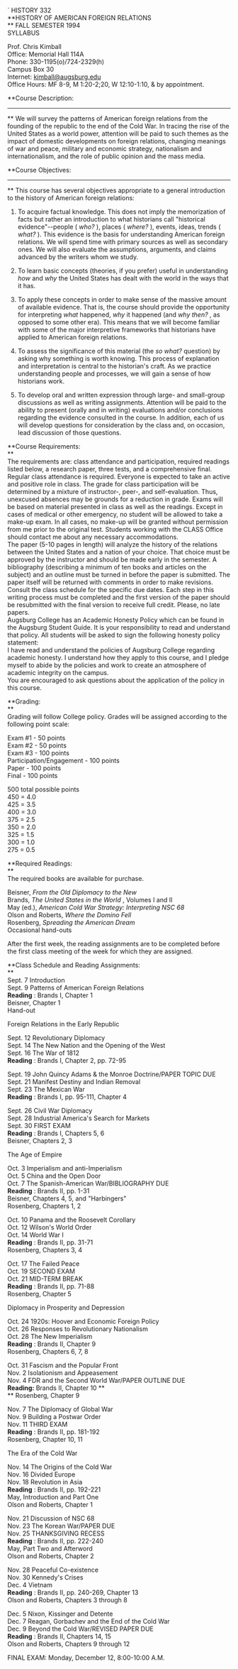 ` HISTORY 332  
**HISTORY OF AMERICAN FOREIGN RELATIONS  
** FALL SEMESTER 1994  
SYLLABUS  
  
Prof. Chris Kimball  
Office: Memorial Hall 114A  
Phone: 330-1195(o)/724-2329(h)  
Campus Box 30  
Internet: kimball@augsburg.edu  
Office Hours: MF 8-9, M 1:20-2;20, W 12:10-1:10, & by appointment.  
  
**Course Description:  
** **  
** We will survey the patterns of American foreign relations from the founding
of the republic to the end of the Cold War. In tracing the rise of the United
States as a world power, attention will be paid to such themes as the impact
of domestic developments on foreign relations, changing meanings of war and
peace, military and economic strategy, nationalism and internationalism, and
the role of public opinion and the mass media.  
  
**Course Objectives:  
** **  
** This course has several objectives appropriate to a general introduction to
the history of American foreign relations:  

  1. To acquire factual knowledge. This does not imply the memorization of facts but rather an introduction to what historians call "historical evidence"--people ( _who?_ ), places ( _where?_ ), events, ideas, trends ( _what?_ ). This evidence is the basis for understanding American foreign relations. We will spend time with primary sources as well as secondary ones. We will also evaluate the assumptions, arguments, and claims advanced by the writers whom we study.  

  2. To learn basic concepts (theories, if you prefer) useful in understanding _how_ and _why_ the United States has dealt with the world in the ways that it has.  

  3. To apply these concepts in order to make sense of the massive amount of available evidence. That is, the course should provide the opportunity for interpreting _what_ happened, _why_ it happened (and _why then?_ , as opposed to some other era). This means that we will become familiar with some of the major interpretive frameworks that historians have applied to American foreign relations.  

  4. To assess the significance of this material (the _so what?_ question) by asking why something is worth knowing. This process of explanation and interpretation is central to the historian's craft. As we practice understanding people and processes, we will gain a sense of how historians work.   

  5. To develop oral and written expression through large- and small-group discussions as well as writing assignments. Attention will be paid to the ability to present (orally and in writing) evaluations and/or conclusions regarding the evidence consulted in the course. In addition, each of us will develop questions for consideration by the class and, on occasion, lead discussion of those questions.  
  

**Course Requirements:  
**  
The requirements are: class attendance and participation, required readings
listed below, a research paper, three tests, and a comprehensive final.  
Regular class attendance is required. Everyone is expected to take an active
and positive role in class. The grade for class participation will be
determined by a mixture of instructor-, peer-, and self-evaluation. Thus,
unexcused absences may be grounds for a reduction in grade. Exams will be
based on material presented in class as well as the readings. Except in cases
of medical or other emergency, no student will be allowed to take a make-up
exam. In all cases, no make-up will be granted without permission from me
prior to the original test. Students working with the CLASS Office should
contact me about any necessary accommodations.  
The paper (5-10 pages in length) will analyze the history of the relations
between the United States and a nation of your choice. That choice must be
approved by the instructor and should be made early in the semester. A
bibliography (describing a minimum of ten books and articles on the subject)
and an outline must be turned in before the paper is submitted. The paper
itself will be returned with comments in order to make revisions. Consult the
class schedule for the specific due dates. Each step in this writing process
must be completed and the first version of the paper should be resubmitted
with the final version to receive full credit. Please, no late papers.  
Augsburg College has an Academic Honesty Policy which can be found in the
Augsburg Student Guide. It is your responsibility to read and understand that
policy. All students will be asked to sign the following honesty policy
statement:  
I have read and understand the policies of Augsburg College regarding academic
honesty. I understand how they apply to this course, and I pledge myself to
abide by the policies and work to create an atmosphere of academic integrity
on the campus.  
You are encouraged to ask questions about the application of the policy in
this course.  
  
**Grading:  
**  
Grading will follow College policy. Grades will be assigned according to the
following point scale:  
  
Exam #1 - 50 points  
Exam #2 - 50 points  
Exam #3 - 100 points  
Participation/Engagement - 100 points  
Paper - 100 points  
Final - 100 points  
  
500 total possible points  
450 = 4.0  
425 = 3.5  
400 = 3.0  
375 = 2.5  
350 = 2.0  
325 = 1.5  
300 = 1.0  
275 = 0.5  
  
**Required Readings:  
**  
The required books are available for purchase.  
  
Beisner, _From the Old Diplomacy to the New_  
Brands, _The United States in the World_ , Volumes I and II  
May (ed.), _American Cold War Strategy: Interpreting NSC 68_  
Olson and Roberts, _Where the Domino Fell_  
Rosenberg, _Spreading the American Dream_  
Occasional hand-outs  
  
After the first week, the reading assignments are to be completed before the
first class meeting of the week for which they are assigned.  
  
**Class Schedule and Reading Assignments:  
**  
Sept. 7 Introduction  
Sept. 9 Patterns of American Foreign Relations  
**Reading** : Brands I, Chapter 1  
Beisner, Chapter 1  
Hand-out  
  
Foreign Relations in the Early Republic  
  
Sept. 12 Revolutionary Diplomacy  
Sept. 14 The New Nation and the Opening of the West  
Sept. 16 The War of 1812  
**Reading** : Brands I, Chapter 2, pp. 72-95  
  
Sept. 19 John Quincy Adams  & the Monroe Doctrine/PAPER TOPIC DUE  
Sept. 21 Manifest Destiny and Indian Removal  
Sept. 23 The Mexican War  
**Reading** : Brands I, pp. 95-111, Chapter 4  
  
Sept. 26 Civil War Diplomacy  
Sept. 28 Industrial America's Search for Markets  
Sept. 30 FIRST EXAM  
**Reading** : Brands I, Chapters 5, 6  
Beisner, Chapters 2, 3  
  
  
The Age of Empire  
  
Oct. 3 Imperialism and anti-Imperialism  
Oct. 5 China and the Open Door  
Oct. 7 The Spanish-American War/BIBLIOGRAPHY DUE  
**Reading** : Brands II, pp. 1-31  
Beisner, Chapters 4, 5, and "Harbingers"  
Rosenberg, Chapters 1, 2  
  
Oct. 10 Panama and the Roosevelt Corollary  
Oct. 12 Wilson's World Order  
Oct. 14 World War I  
**Reading** : Brands II, pp. 31-71  
Rosenberg, Chapters 3, 4  
  
Oct. 17 The Failed Peace  
Oct. 19 SECOND EXAM  
Oct. 21 MID-TERM BREAK  
**Reading** : Brands II, pp. 71-88  
Rosenberg, Chapter 5  
  
Diplomacy in Prosperity and Depression  
  
Oct. 24 1920s: Hoover and Economic Foreign Policy  
Oct. 26 Responses to Revolutionary Nationalism  
Oct. 28 The New Imperialism  
**Reading** : Brands II, Chapter 9  
Rosenberg, Chapters 6, 7, 8  
  
Oct. 31 Fascism and the Popular Front  
Nov. 2 Isolationism and Appeasement  
Nov. 4 FDR and the Second World War/PAPER OUTLINE DUE  
**Reading:** Brands II, Chapter 10 **  
** Rosenberg, Chapter 9  
  
Nov. 7 The Diplomacy of Global War  
Nov. 9 Building a Postwar Order  
Nov. 11 THIRD EXAM  
**Reading** : Brands II, pp. 181-192  
Rosenberg, Chapter 10, 11  
  
The Era of the Cold War  
  
Nov. 14 The Origins of the Cold War  
Nov. 16 Divided Europe  
Nov. 18 Revolution in Asia  
**Reading** : Brands II, pp. 192-221  
May, Introduction and Part One  
Olson and Roberts, Chapter 1  
  
Nov. 21 Discussion of NSC 68  
Nov. 23 The Korean War/PAPER DUE  
Nov. 25 THANKSGIVING RECESS  
**Reading** : Brands II, pp. 222-240  
May, Part Two and Afterword  
Olson and Roberts, Chapter 2  
  
Nov. 28 Peaceful Co-existence  
Nov. 30 Kennedy's Crises  
Dec. 4 Vietnam  
**Reading** : Brands II, pp. 240-269, Chapter 13  
Olson and Roberts, Chapters 3 through 8  
  
Dec. 5 Nixon, Kissinger and Detente  
Dec. 7 Reagan, Gorbachev and the End of the Cold War  
Dec. 9 Beyond the Cold War/REVISED PAPER DUE  
**Reading** : Brands II, Chapters 14, 15  
Olson and Roberts, Chapters 9 through 12  
  
  
  
FINAL EXAM: Monday, December 12, 8:00-10:00 A.M.


